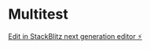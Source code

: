 # Multitest

[Edit in StackBlitz next generation editor ⚡️](https://stackblitz.com/~/github.com/HildusOter/Multitest)